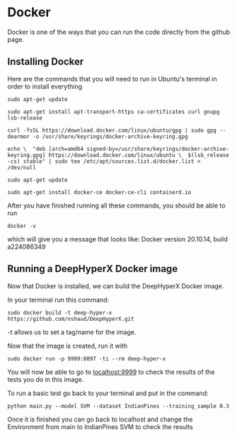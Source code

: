 # Docker

Docker is one of the ways that you can run the code directly from the github page.

## Installing Docker

Here are the commands that you will need to run in Ubuntu's terminal in order to install everything
```
sudo apt-get update

sudo apt-get install apt-transport-https ca-certificates curl gnupg lsb-release

curl -fsSL https://download.docker.com/linux/ubuntu/gpg | sudo gpg --dearmor -o /usr/share/keyrings/docker-archive-keyring.gpg

echo \  "deb [arch=amd64 signed-by=/usr/share/keyrings/docker-archive-keyring.gpg] https://download.docker.com/linux/ubuntu \  $(lsb_release -cs) stable" | sudo tee /etc/apt/sources.list.d/docker.list > /dev/null

sudo apt-get update

sudo apt-get install docker-ce docker-ce-cli containerd.io
```

After you have finished running all these commands, you should be able to run 
```
docker -v
```
which will give you a message that looks like: Docker version 20.10.14, build a224086349

## Running a DeepHyperX Docker image

Now that Docker is installed, we can build the DeepHyperX Docker image.

In your terminal run this command:
```
sudo docker build -t deep-hyper-x https://github.com/nshaud/DeepHyperX.git
```
-t allows us to set a tag/name for the image.

Now that the image is created, run it with 
```
sudo docker run -p 9999:8097 -ti --rm deep-hyper-x
```

You will now be able to go to [localhost:9999](http://localhost:9999/) to check the results of the tests you do in this image.

To run a basic test go back to your terminal and put in the command:
```
python main.py --model SVM --dataset IndianPines --training_sample 0.3
```

Once it is finished you can go back to localhost and change the Environment from main to IndianPines SVM to check the results

